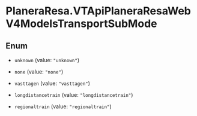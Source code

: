 # PlaneraResa.VTApiPlaneraResaWebV4ModelsTransportSubMode

## Enum


* `unknown` (value: `"unknown"`)

* `none` (value: `"none"`)

* `vasttagen` (value: `"vasttagen"`)

* `longdistancetrain` (value: `"longdistancetrain"`)

* `regionaltrain` (value: `"regionaltrain"`)


